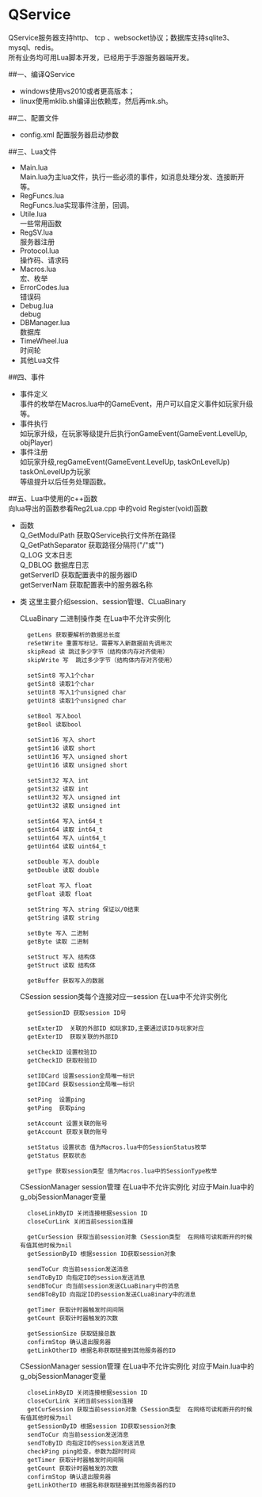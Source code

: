 QService
========

QService服务器支持http、 tcp 、websocket协议；数据库支持sqlite3、mysql、redis。  
所有业务均可用Lua脚本开发，已经用于手游服务器端开发。

##一、编译QService  
* windows使用vs2010或者更高版本；  
* linux使用mklib.sh编译出依赖库，然后再mk.sh。  

##二、配置文件  
* config.xml 配置服务器启动参数  

##三、Lua文件  
* Main.lua  
    Main.lua为主lua文件，执行一些必须的事件，如消息处理分发、连接断开等。  
* RegFuncs.lua  
    RegFuncs.lua实现事件注册，回调。  
* Utile.lua   
    一些常用函数  
* RegSV.lua  
    服务器注册  
* Protocol.lua  
	操作码、请求码   
* Macros.lua  
	宏、枚举  
* ErrorCodes.lua  
	错误码  
* Debug.lua  
	debug   
* DBManager.lua  
	数据库  
* TimeWheel.lua   
	时间轮   
* 其他Lua文件  

##四、事件  
* 事件定义  
	事件的枚举在Macros.lua中的GameEvent，用户可以自定义事件如玩家升级等。  
* 事件执行  
	如玩家升级，在玩家等级提升后执行onGameEvent(GameEvent.LevelUp, objPlayer)  
* 事件注册  
	如玩家升级,regGameEvent(GameEvent.LevelUp, taskOnLevelUp) taskOnLevelUp为玩家  
等级提升以后任务处理函数。  
  
##五、Lua中使用的c++函数  
向lua导出的函数参看Reg2Lua.cpp 中的void Register(void)函数   

* 函数    
	Q_GetModulPath 获取QService执行文件所在路径  
	Q_GetPathSeparator 获取路径分隔符("/"或"\")  
	Q_LOG 文本日志  
	Q_DBLOG 数据库日志  
	getServerID 获取配置表中的服务器ID  
	getServerNam 获取配置表中的服务器名称    

* 类 这里主要介绍session、session管理、CLuaBinary    

	CLuaBinary 二进制操作类  在Lua中不允许实例化   
	
		getLens 获取要解析的数据总长度    
		reSetWrite 重置写标记，需要写入新数据前先调用次    
		skipRead 读 跳过多少字节（结构体内存对齐使用）    
		skipWrite 写  跳过多少字节（结构体内存对齐使用）  

		setSint8 写入1个char      
		getSint8 读取1个char  
		setUint8 写入1个unsigned char      
		getUint8 读取1个unsigned char    
		
		setBool 写入bool    
		getBool 读取bool    
        
		setSint16 写入 short   
		getSint16 读取 short   
		setUint16 写入 unsigned short    
		getUint16 读取 unsigned short   
        
		setSint32 写入 int   
		getSint32 读取 int  
		setUint32 写入 unsigned int  
		getUint32 读取 unsigned int  
        
		setSint64 写入 int64_t    
		getSint64 读取 int64_t    
		setUint64 写入 uint64_t    
		getUint64 读取 uint64_t  
        
		setDouble 写入 double    
		getDouble 读取 double    
        
		setFloat 写入 float    
		getFloat 读取 float    
        
		setString 写入 string 保证以/0结束     
		getString 读取 string 
        
		setByte 写入 二进制    
		getByte 读取 二进制    
        
		setStruct 写入 结构体    
		getStruct 读取 结构体   
        
		getBuffer 获取写入的数据    

	CSession session类每个连接对应一session 在Lua中不允许实例化  
	
		getSessionID 获取session ID号  
        
		setExterID  关联的外部ID 如玩家ID,主要通过该ID与玩家对应  
		getExterID  获取关联的外部ID  
        
		setCheckID 设置校验ID  
		getCheckID 获取校验ID  
        
		setIDCard 设置session全局唯一标识  
		getIDCard 获取session全局唯一标识  
        
		setPing  设置ping   
		getPing  获取ping  
        
		setAccount 设置关联的账号   
		getAccount 获取关联的账号  
        
		setStatus 设置状态 值为Macros.lua中的SessionStatus枚举  
		getStatus 获取状态    
        
		getType 获取session类型 值为Macros.lua中的SessionType枚举    

	CSessionManager session管理 在Lua中不允许实例化 对应于Main.lua中的g_objSessionManager变量  
	
		closeLinkByID 关闭连接根据session ID   
		closeCurLink 关闭当前session连接   
        
		getCurSession 获取当前session对象 CSession类型  在网络可读和断开的时候有值其他时候为nil  
		getSessionByID 根据session ID获取session对象   
        
		sendToCur 向当前session发送消息   
		sendToByID 向指定ID的session发送消息 
		sendBToCur 向当前session发送CLuaBinary中的消息  
		sendBToByID 向指定ID的session发送CLuaBinary中的消息         
        
		getTimer 获取计时器触发时间间隔   
		getCount 获取计时器触发的次数     
        
		getSessionSize 获取链接总数   
		confirmStop 确认退出服务器   
		getLinkOtherID 根据名称获取链接到其他服务器的ID             
		
	CSessionManager session管理 在Lua中不允许实例化 对应于Main.lua中的g_objSessionManager变量  
	
		closeLinkByID 关闭连接根据session ID   
		closeCurLink 关闭当前session连接   
		getCurSession 获取当前session对象 CSession类型  在网络可读和断开的时候有值其他时候为nil  
		getSessionByID 根据session ID获取session对象  
		sendToCur 向当前session发送消息  
		sendToByID 向指定ID的session发送消息   
		checkPing ping检查，参数为超时时间   
		getTimer 获取计时器触发时间间隔   
		getCount 获取计时器触发的次数     
		confirmStop 确认退出服务器   
		getLinkOtherID 根据名称获取链接到其他服务器的ID    
